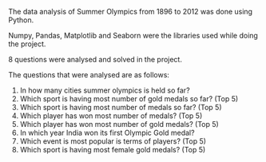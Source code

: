 The data analysis of Summer Olympics from 1896 to 2012 was done using Python.

Numpy, Pandas, Matplotlib and Seaborn were the libraries used while doing the project.

8 questions were analysed and solved in the project.

The questions that were analysed are as follows:

1) In how many cities summer olympics is held so far?
2) Which sport is having most number of gold medals so far? (Top 5)
3) Which sport is having most number of medals so far? (Top 5)
4) Which player has won most number of medals? (Top 5)
5) Which player has won most number of gold medals? (Top 5)
6) In which year India won its first Olympic Gold medal?
7) Which event is most popular is terms of players? (Top 5)
8) Which sport is having most female gold medals? (Top 5)
